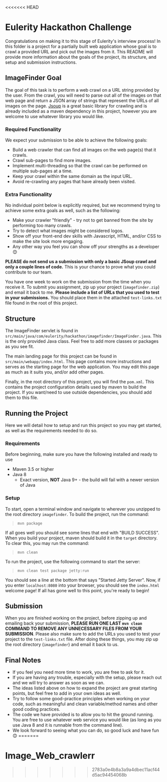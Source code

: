 <<<<<<< HEAD
# Eulerity Hackathon Challenge
Congratulations on making it to this stage of Eulerity's interview process! In this folder is a project for a partially built web application whose goal is to crawl a provided URL and pick out the images from it. This README will provide more information about the goals of the project, its structure, and setup and submission instructions.

## ImageFinder Goal
The goal of this task is to perform a web crawl on a URL string provided by the user. From the crawl, you will need to parse out all of the images on that web page and return a JSON array of strings that represent the URLs of all images on the page. [Jsoup](https://jsoup.org/) is a great basic library for crawling and is already included as a maven dependency in this project, however you are welcome to use whatever library you would like.

### Required Functionality
We expect your submission to be able to achieve the following goals:
- Build a web crawler that can find all images on the web page(s) that it crawls.
- Crawl sub-pages to find more images.
- Implement multi-threading so that the crawl can be performed on multiple sub-pages at a time.
- Keep your crawl within the same domain as the input URL.
- Avoid re-crawling any pages that have already been visited.

### Extra Functionality
No individual point below is explicitly required, but we recommend trying to achieve some extra goals as well, such as the following:
- Make your crawler "friendly" - try not to get banned from the site by performing too many crawls.
- Try to detect what images might be considered logos.
- Show off your front-end dev skills with Javascript, HTML, and/or CSS to make the site look more engaging.
- Any other way you feel you can show off your strengths as a developer 😊

**PLEASE do not send us a submission with only a basic JSoup crawl and only a couple lines of code.** This is your chance to prove what you could contribute to our team.

You have one week to work on the submission from the time when you receive it. To submit you assignment, zip up your project (`imagefinder.zip`) and email it back to me. **Please include a list of URLs that you used to test in your submissions.** You should place them in the attached `test-links.txt` file found in the root of this project.

## Structure
The ImageFinder servlet is found in `src/main/java/com/eulerity/hackathon/imagefinder/ImageFinder.java`. This is the only provided Java class. Feel free to add more classes or packages as you see fit. 

The main landing page for this project can be found in `src/main/webapp/index.html`. This page contains more instructions and serves as the starting page for the web application. You may edit this page as much as it suits you, and/or add other pages. 

Finally, in the root directory of this project, you will find the `pom.xml`. This contains the project configuration details used by maven to build the project. If you want/need to use outside dependencies, you should add them to this file.

## Running the Project
Here we will detail how to setup and run this project so you may get started, as well as the requirements needed to do so.

### Requirements
Before beginning, make sure you have the following installed and ready to use
- Maven 3.5 or higher
- Java 8
  - Exact version, **NOT** Java 9+ - the build will fail with a newer version of Java

### Setup
To start, open a terminal window and navigate to wherever you unzipped to the root directory `imagefinder`. To build the project, run the command:

>`mvn package`

If all goes well you should see some lines that end with "BUILD SUCCESS". When you build your project, maven should build it in the `target` directory. To clear this, you may run the command:

>`mvn clean`

To run the project, use the following command to start the server:

>`mvn clean test package jetty:run`

You should see a line at the bottom that says "Started Jetty Server". Now, if you enter `localhost:8080` into your browser, you should see the `index.html` welcome page! If all has gone well to this point, you're ready to begin!

## Submission
When you are finished working on the project, before zipping up and emailing back your submission, **PLEASE RUN ONE LAST `mvn clean` COMMAND TO REMOVE ANY UNNECESSARY FILES FROM YOUR SUBMISSION**. Please also make sure to add the URLs you used to test your project to the `test-links.txt` file. After doing these things, you may zip up the root directory (`imagefinder`) and email it back to us.

## Final Notes
- If you feel you need more time to work, you are free to ask for it.
- If you are having any trouble, especially with the setup, please reach out and we will try to answer as soon as we can.
- The ideas listed above on how to expand the project are great starting points, but feel free to add in your own ideas as well.
- Try to follow some good-practice principles when working on your code, such as meaningful and clean variable/method names and other good coding practices.
- The code we have provided is to allow you to hit the ground running. You are free to use whatever web service you would like (as long as you use Java 8 and it is runnable from the command line).
- We look forward to seeing what you can do, so good luck and have fun 😊
=======
# Image_Web_crawlerr
>>>>>>> 2783a0e4b8a3a9a4dbec11acf44d5ac94454068b

